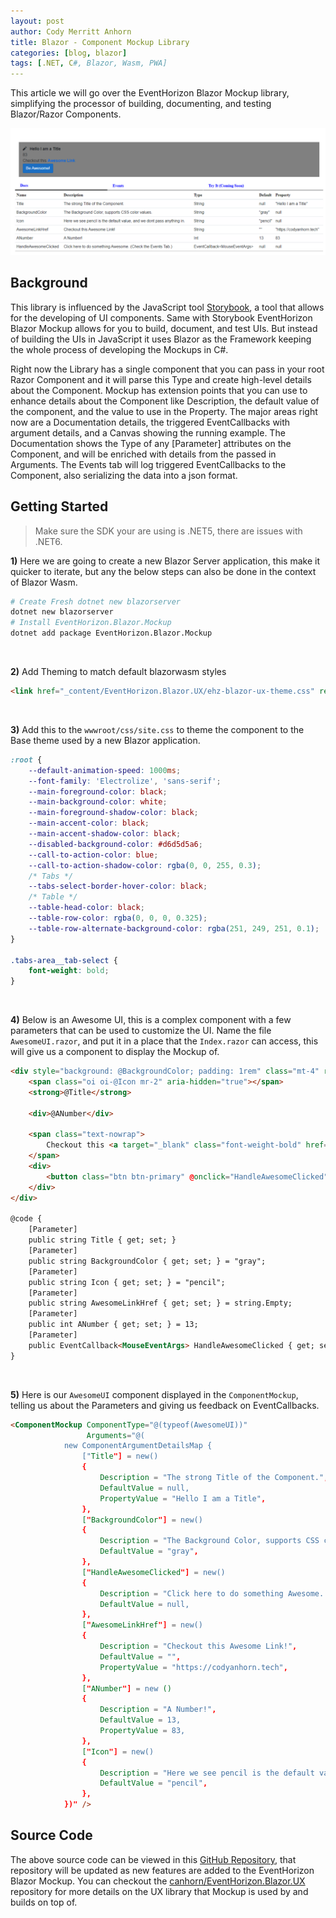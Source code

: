 ```yaml
---
layout: post
author: Cody Merritt Anhorn
title: Blazor - Component Mockup Library
categories: [blog, blazor]
tags: [.NET, C#, Blazor, Wasm, PWA]
---
```


This article we will go over the EventHorizon Blazor Mockup library, simplifying the processor of building, documenting, and testing Blazor/Razor Components.

<a href="/image/Posts/2021-05-02/Mockup-Preview.png" target="_blank">
    <img src="/image/Posts/2021-05-02/Mockup-Preview.png" title="The display of the Rendered Mockup UI of the AwesomeUI Component." />
</a>

## Background

This library is influenced by the JavaScript tool <a href="https://storybook.js.org/">Storybook</a>, a tool that allows for the developing of UI components. Same with Storybook EventHorizon Blazor Mockup allows for you to build, document, and test UIs. But instead of building the UIs in JavaScript it uses Blazor as the Framework keeping the whole process of developing the Mockups in C#.

Right now the Library has a single component that you can pass in your root Razor Component and it will parse this Type and create high-level details about the Component. Mockup has extension points that you can use to enhance details about the Component like Description, the default value of the component, and the value to use in the Property. The major areas right now are a Documentation details, the triggered EventCallbacks with argument details, and a Canvas showing the running example. The Documentation shows the Type of any [Parameter] attributes on the Component, and will be enriched with details from the passed in Arguments. The Events tab will log triggered EventCallbacks to the Component, also serializing the data into a json format.

## Getting Started

> Make sure the SDK your are using is .NET5, there are issues with .NET6.

<strong>1)</strong> Here we are going to create a new Blazor Server application, this make it quicker to iterate, but any the below steps can also be done in the context of Blazor Wasm.

~~~ bash
# Create Fresh dotnet new blazorserver
dotnet new blazorserver
# Install EventHorizon.Blazor.Mockup
dotnet add package EventHorizon.Blazor.Mockup
~~~

<br />

<strong>2)</strong> Add Theming to match default blazorwasm styles

~~~ html
<link href="_content/EventHorizon.Blazor.UX/ehz-blazor-ux-theme.css" rel="stylesheet">
~~~

<br />

<strong>3)</strong> Add this to the <code>wwwroot/css/site.css</code> to theme the component to the Base theme used by a new Blazor application.

~~~ css
:root {
    --default-animation-speed: 1000ms;
    --font-family: 'Electrolize', 'sans-serif';
    --main-foreground-color: black;
    --main-background-color: white;
    --main-foreground-shadow-color: black;
    --main-accent-color: black;
    --main-accent-shadow-color: black;
    --disabled-background-color: #d6d5d5a6;
    --call-to-action-color: blue;
    --call-to-action-shadow-color: rgba(0, 0, 255, 0.3);
    /* Tabs */
    --tabs-select-border-hover-color: black;
    /* Table */
    --table-head-color: black;
    --table-row-color: rgba(0, 0, 0, 0.325);
    --table-row-alternate-background-color: rgba(251, 249, 251, 0.1);
}

.tabs-area__tab-select {
    font-weight: bold;
}
~~~

<br />

<strong>4)</strong> Below is an Awesome UI, this is a complex component with a few parameters that can be used to customize the UI. Name the file <code>AwesomeUI.razor</code>, and put it in a place that the <code>Index.razor</code> can access, this will give us a component to display the Mockup of.

~~~ html
<div style="background: @BackgroundColor; padding: 1rem" class="mt-4" role="alert">
    <span class="oi oi-@Icon mr-2" aria-hidden="true"></span>
    <strong>@Title</strong>

    <div>@ANumber</div>

    <span class="text-nowrap">
        Checkout this <a target="_blank" class="font-weight-bold" href="@AwesomeLinkHref">Awesome Link</a>
    </span>
    <div>
        <button class="btn btn-primary" @onclick="HandleAwesomeClicked">Be Awesome!</button>
    </div>
</div>

@code {
    [Parameter]
    public string Title { get; set; }
    [Parameter]
    public string BackgroundColor { get; set; } = "gray";
    [Parameter]
    public string Icon { get; set; } = "pencil";
    [Parameter]
    public string AwesomeLinkHref { get; set; } = string.Empty;
    [Parameter]
    public int ANumber { get; set; } = 13;
    [Parameter]
    public EventCallback<MouseEventArgs> HandleAwesomeClicked { get; set; }
}
~~~

<br />

<strong>5)</strong> Here is our <code>AwesomeUI</code> component displayed in the <code>ComponentMockup</code>, telling us about the Parameters and giving us feedback on EventCallbacks.

~~~ html
<ComponentMockup ComponentType="@(typeof(AwesomeUI))" 
                 Arguments="@(
            new ComponentArgumentDetailsMap {
                ["Title"] = new()
                {
                    Description = "The strong Title of the Component.",
                    DefaultValue = null,
                    PropertyValue = "Hello I am a Title",
                },
                ["BackgroundColor"] = new()
                {
                    Description = "The Background Color, supports CSS color values.",
                    DefaultValue = "gray",
                },
                ["HandleAwesomeClicked"] = new()
                {
                    Description = "Click here to do something Awesome. (Check the Events Tab.)",
                    DefaultValue = null,
                },
                ["AwesomeLinkHref"] = new()
                {
                    Description = "Checkout this Awesome Link!",
                    DefaultValue = "",
                    PropertyValue = "https://codyanhorn.tech",
                },
                ["ANumber"] = new ()
                {
                    Description = "A Number!",
                    DefaultValue = 13,
                    PropertyValue = 83,
                },
                ["Icon"] = new()
                {
                    Description = "Here we see pencil is the default value, and we dont pass anything in.",
                    DefaultValue = "pencil",
                },
            })" />
~~~

## Source Code

The above source code can be viewed in this <a href="https://github.com/canhorn/Blazor.Mockup.GettingStarted" target="_blank">GitHub Repository</a>, that repository will be updated as new features are added to the EventHorizon Blazor Mockup. You can checkout the <a href="https://github.com/canhorn/EventHorizon.Blazor.UX" target="_blank">canhorn/EventHorizon.Blazor.UX</a> repository for more details on the UX library that Mockup is used by and builds on top of.
